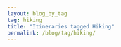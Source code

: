 ```yaml
---
layout: blog_by_tag
tag: hiking
title: "Itineraries tagged Hiking"
permalink: /blog/tag/hiking/
---
```

